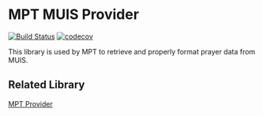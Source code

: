 # MPT MUIS Provider

[![Build Status](https://travis-ci.org/MalaysiaPrayerTimes/provider-muis.svg?branch=master)](https://travis-ci.org/MalaysiaPrayerTimes/provider-muis)
[![codecov](https://codecov.io/gh/MalaysiaPrayerTimes/provider-muis/branch/master/graph/badge.svg)](https://codecov.io/gh/MalaysiaPrayerTimes/provider-muis)

This library is used by MPT to retrieve and properly format prayer data from MUIS.

## Related Library

[MPT Provider](https://github.com/MalaysiaPrayerTimes/provider)
